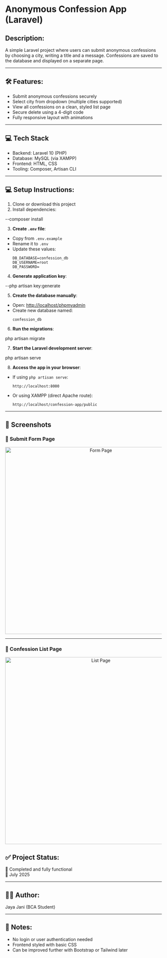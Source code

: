 
# Anonymous Confession App (Laravel)

## Description:
A simple Laravel project where users can submit anonymous confessions by choosing a city, writing a title and a message. Confessions are saved to the database and displayed on a separate page.

---


## 🛠 Features:
- Submit anonymous confessions securely
- Select city from dropdown (multiple cities supported)
- View all confessions on a clean, styled list page
- Secure delete using a 4-digit code
- Fully responsive layout with animations

---
## 💻 Tech Stack
- Backend: Laravel 10 (PHP)
- Database: MySQL (via XAMPP)
- Frontend: HTML, CSS
- Tooling: Composer, Artisan CLI

---

## 💻 Setup Instructions:

1. Clone or download this project
2. Install dependencies:

--composer install

3. **Create `.env` file**:
- Copy from `.env.example`
- Rename it to `.env`
- Update these values:
  ```
  DB_DATABASE=confession_db
  DB_USERNAME=root
  DB_PASSWORD=
  ```

4. **Generate application key**:

--php artisan key:generate

5. **Create the database manually**:
- Open: [http://localhost/phpmyadmin](http://localhost/phpmyadmin)
- Create new database named:
  ```
  confession_db
  ```

6. **Run the migrations**:

php artisan migrate

7. **Start the Laravel development server**:

php artisan serve

8. **Access the app in your browser**:
- If using `php artisan serve`:
  ```
  http://localhost:8000
  ```
- Or using XAMPP (direct Apache route):
  ```
  http://localhost/confession-app/public
  ```

---

## 📸 Screenshots

### 📝 Submit Form Page

<p align="center">
  <img src="screenshots/form.png" alt="Form Page" width="600">
</p>

---

### 📃 Confession List Page

<p align="center">
  <img src="screenshots/list.png" alt="List Page" width="600">
</p>


## ✅ Project Status:
🎉 Completed and fully functional  
📅 July 2025

---

## 👩‍💻 Author:
Jaya Jani (BCA Student)

---

## 📌 Notes:
- No login or user authentication needed
- Frontend styled with basic CSS
- Can be improved further with Bootstrap or Tailwind later
